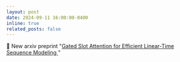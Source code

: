 ```yaml
---
layout: post
date: 2024-09-11 16:00:00-0400
inline: true
related_posts: false
---
```


:loudspeaker:  New arxiv preprint "[Gated Slot Attention for Efficient Linear-Time Sequence Modeling
](https://arxiv.org/abs/2406.06484)"